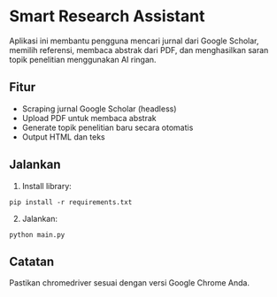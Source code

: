 # Smart Research Assistant

Aplikasi ini membantu pengguna mencari jurnal dari Google Scholar, memilih referensi, membaca abstrak dari PDF, dan menghasilkan saran topik penelitian menggunakan AI ringan.

## Fitur
- Scraping jurnal Google Scholar (headless)
- Upload PDF untuk membaca abstrak
- Generate topik penelitian baru secara otomatis
- Output HTML dan teks

## Jalankan
1. Install library:
```
pip install -r requirements.txt
```
2. Jalankan:
```
python main.py
```

## Catatan
Pastikan chromedriver sesuai dengan versi Google Chrome Anda.
